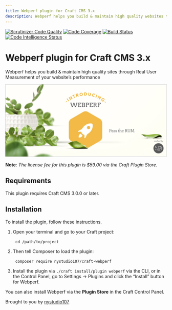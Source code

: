 ```yaml
---
title: Webperf plugin for Craft CMS 3.x
description: Webperf helps you build & maintain high quality websites through Real User Measurement of your website's performance
---
```

[![Scrutinizer Code Quality](https://scrutinizer-ci.com/g/nystudio107/craft-webperf/badges/quality-score.png?b=v1)](https://scrutinizer-ci.com/g/nystudio107/craft-webperf/?branch=v1) [![Code Coverage](https://scrutinizer-ci.com/g/nystudio107/craft-webperf/badges/coverage.png?b=v1)](https://scrutinizer-ci.com/g/nystudio107/craft-webperf/?branch=v1) [![Build Status](https://scrutinizer-ci.com/g/nystudio107/craft-webperf/badges/build.png?b=v1)](https://scrutinizer-ci.com/g/nystudio107/craft-webperf/build-status/v1) [![Code Intelligence Status](https://scrutinizer-ci.com/g/nystudio107/craft-webperf/badges/code-intelligence.svg?b=v1)](https://scrutinizer-ci.com/code-intelligence)

# Webperf plugin for Craft CMS 3.x

Webperf helps you build & maintain high quality sites through Real User Measurement of your website’s performance

![Screenshot](./resources/img/plugin-banner.jpg)

**Note**: _The license fee for this plugin is $59.00 via the Craft Plugin Store._

## Requirements

This plugin requires Craft CMS 3.0.0 or later.

## Installation

To install the plugin, follow these instructions.

1. Open your terminal and go to your Craft project:

        cd /path/to/project

2. Then tell Composer to load the plugin:

        composer require nystudio107/craft-webperf

3. Install the plugin via `./craft install/plugin webperf` via the CLI, or in the Control Panel, go to Settings → Plugins and click the “Install” button for Webperf.

You can also install Webperf via the **Plugin Store** in the Craft Control Panel.

Brought to you by [nystudio107](https://nystudio107.com)
